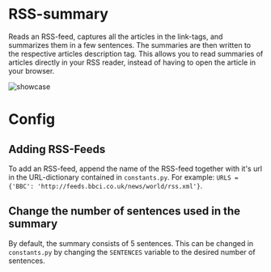 # RSS-summary
Reads an RSS-feed, captures all the articles in the link-tags, and summarizes them in a few sentences. The summaries are then written to the respective articles description tag. This allows you to read
summaries of articles directly in your RSS reader, instead of having to open the article in your browser.

![showcase](https://github.com/RobertMartinis/rss-summary/assets/57859068/4bf694ca-d81d-4e13-8fea-619fcea5a23e)
# Config
## Adding RSS-Feeds
To add an RSS-feed, append the name of the RSS-feed together with it's url in the URL-dictionary contained in `constants.py`.
For example: `URLS =  {'BBC': 'http://feeds.bbci.co.uk/news/world/rss.xml'}`.

## Change the number of sentences used in the summary
By default, the summary consists of 5 sentences. This can be changed in `constants.py` by changing the `SENTENCES` variable to the desired number of sentences.
